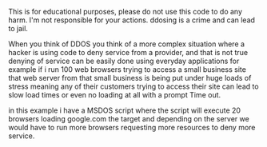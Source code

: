 This is for educational purposes, please do not use this code to do any harm. I'm not responsible for your actions. ddosing is a crime and can lead to jail.

When you think of DDOS you think of a more complex situation where a hacker is using code to deny service from a provider, and that is not true
denying of service can be easily done using everyday applications for example if i run 100 web browsers trying to access a small business site that
web server from that small business is being put under huge loads of stress meaning any of their customers trying to access their site can lead to slow load times
or even no loading at all with a prompt Time out.

in this example i have a MSDOS script where the script will execute 20 browsers loading google.com the target and depending on the server we would have to run more
browsers requesting more resources to deny more service.

